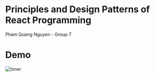 # Principles and Design Patterns of React Programming
Pham Quang Nguyen - Group 7

# Demo
![timer](https://user-images.githubusercontent.com/25833928/163430494-3bc189e3-948e-4a8d-9d59-f130e9ced805.gif)

